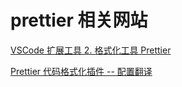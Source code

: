 # prettier 相关网站

[VSCode 扩展工具 2. 格式化工具 Prettier](https://juejin.cn/post/7013281180019589134)

[Prettier 代码格式化插件 -- 配置翻译](https://www.jianshu.com/p/4be58a69b20f)
